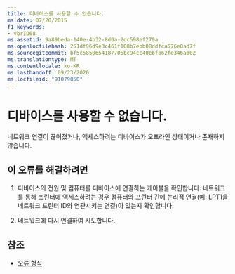 ```yaml
---
title: 디바이스를 사용할 수 없습니다.
ms.date: 07/20/2015
f1_keywords:
- vbrID68
ms.assetid: 9a89beda-140e-4b32-8d0a-2dc598ef279a
ms.openlocfilehash: 251df96d9e3c461f108b7ebb08ddfca576e0ad7f
ms.sourcegitcommit: bf5c5850654187705bc94cc40ebfb62fe346ab02
ms.translationtype: MT
ms.contentlocale: ko-KR
ms.lasthandoff: 09/23/2020
ms.locfileid: "91079050"
---
```

# <a name="device-unavailable"></a>디바이스를 사용할 수 없습니다.

네트워크 연결이 끊어졌거나, 액세스하려는 디바이스가 오프라인 상태이거나 존재하지 않습니다.  
  
## <a name="to-correct-this-error"></a>이 오류를 해결하려면  
  
1. 디바이스의 전원 및 컴퓨터를 디바이스에 연결하는 케이블을 확인합니다. 네트워크를 통해 프린터에 액세스하려는 경우 컴퓨터와 프린터 간에 논리적 연결(예: LPT1을 네트워크 프린터 ID와 연관시키는 연결)이 있는지 확인합니다.  
  
2. 네트워크에 다시 연결하여 시도합니다.  
  
## <a name="see-also"></a>참조

- [오류 형식](../programming-guide/language-features/error-types.md)
